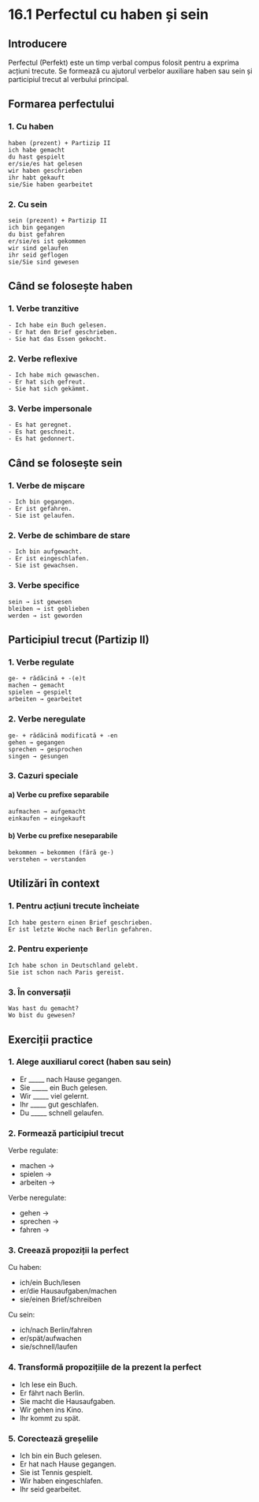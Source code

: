 # 16.1 Perfectul cu haben și sein

## Introducere
Perfectul (Perfekt) este un timp verbal compus folosit pentru a exprima acțiuni trecute. Se formează cu ajutorul verbelor auxiliare haben sau sein și participiul trecut al verbului principal.

## Formarea perfectului

### 1. Cu haben
```
haben (prezent) + Partizip II
ich habe gemacht
du hast gespielt
er/sie/es hat gelesen
wir haben geschrieben
ihr habt gekauft
sie/Sie haben gearbeitet
```

### 2. Cu sein
```
sein (prezent) + Partizip II
ich bin gegangen
du bist gefahren
er/sie/es ist gekommen
wir sind gelaufen
ihr seid geflogen
sie/Sie sind gewesen
```

## Când se folosește haben

### 1. Verbe tranzitive
```
- Ich habe ein Buch gelesen.
- Er hat den Brief geschrieben.
- Sie hat das Essen gekocht.
```

### 2. Verbe reflexive
```
- Ich habe mich gewaschen.
- Er hat sich gefreut.
- Sie hat sich gekämmt.
```

### 3. Verbe impersonale
```
- Es hat geregnet.
- Es hat geschneit.
- Es hat gedonnert.
```

## Când se folosește sein

### 1. Verbe de mișcare
```
- Ich bin gegangen.
- Er ist gefahren.
- Sie ist gelaufen.
```

### 2. Verbe de schimbare de stare
```
- Ich bin aufgewacht.
- Er ist eingeschlafen.
- Sie ist gewachsen.
```

### 3. Verbe specifice
```
sein → ist gewesen
bleiben → ist geblieben
werden → ist geworden
```

## Participiul trecut (Partizip II)

### 1. Verbe regulate
```
ge- + rădăcină + -(e)t
machen → gemacht
spielen → gespielt
arbeiten → gearbeitet
```

### 2. Verbe neregulate
```
ge- + rădăcină modificată + -en
gehen → gegangen
sprechen → gesprochen
singen → gesungen
```

### 3. Cazuri speciale
#### a) Verbe cu prefixe separabile
```
aufmachen → aufgemacht
einkaufen → eingekauft
```

#### b) Verbe cu prefixe neseparabile
```
bekommen → bekommen (fără ge-)
verstehen → verstanden
```

## Utilizări în context

### 1. Pentru acțiuni trecute încheiate
```
Ich habe gestern einen Brief geschrieben.
Er ist letzte Woche nach Berlin gefahren.
```

### 2. Pentru experiențe
```
Ich habe schon in Deutschland gelebt.
Sie ist schon nach Paris gereist.
```

### 3. În conversații
```
Was hast du gemacht?
Wo bist du gewesen?
```

## Exerciții practice

### 1. Alege auxiliarul corect (haben sau sein)
- Er _____ nach Hause gegangen.
- Sie _____ ein Buch gelesen.
- Wir _____ viel gelernt.
- Ihr _____ gut geschlafen.
- Du _____ schnell gelaufen.

### 2. Formează participiul trecut
Verbe regulate:
- machen →
- spielen →
- arbeiten →

Verbe neregulate:
- gehen →
- sprechen →
- fahren →

### 3. Creează propoziții la perfect
Cu haben:
- ich/ein Buch/lesen
- er/die Hausaufgaben/machen
- sie/einen Brief/schreiben

Cu sein:
- ich/nach Berlin/fahren
- er/spät/aufwachen
- sie/schnell/laufen

### 4. Transformă propozițiile de la prezent la perfect
- Ich lese ein Buch.
- Er fährt nach Berlin.
- Sie macht die Hausaufgaben.
- Wir gehen ins Kino.
- Ihr kommt zu spät.

### 5. Corectează greșelile
- Ich bin ein Buch gelesen.
- Er hat nach Hause gegangen.
- Sie ist Tennis gespielt.
- Wir haben eingeschlafen.
- Ihr seid gearbeitet.
